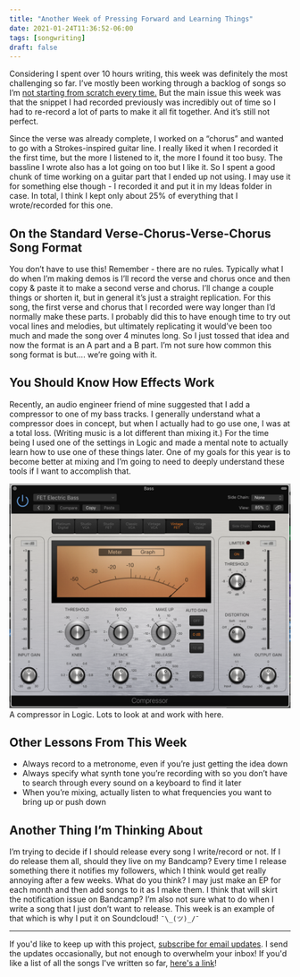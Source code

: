 ```yaml
---
title: "Another Week of Pressing Forward and Learning Things"
date: 2021-01-24T11:36:52-06:00
tags: [songwriting]
draft: false
---
```


Considering I spent over 10 hours writing, this week was definitely the most challenging so far. I’ve mostly been working through a backlog of songs so I’m [not starting from scratch every time.](http://localhost:1313/posts/take-something-off-the-shelf-and-dust-it-off/#removing-obstacles) But the main issue this week was that the snippet I had recorded previously was incredibly out of time so I had to re-record a lot of parts to make it all fit together. And it’s still not perfect.

<!--more-->

Since the verse was already complete, I worked on a “chorus” and wanted to go with a Strokes-inspired guitar line. I really liked it when I recorded it the first time, but the more I listened to it, the more I found it too busy. The bassline I wrote also has a lot going on too but I like it. So I spent a good chunk of time working on a guitar part that I ended up not using. I may use it for something else though - I recorded it and put it in my Ideas folder in case. In total, I think I kept only about 25% of everything that I wrote/recorded for this one.

## On the Standard Verse-Chorus-Verse-Chorus Song Format
You don’t have to use this! Remember - there are no rules. Typically what I do when I’m making demos is I’ll record the verse and chorus once and then copy & paste it to make a second verse and chorus. I’ll change a couple things or shorten it, but in general it’s just a straight replication. For this song, the first verse and chorus that I recorded were way longer than I’d normally make these parts. I probably did this to have enough time to try out vocal lines and melodies, but ultimately replicating it would’ve been too much and made the song over 4 minutes long. So I just tossed that idea and now the format is an A part and a B part. I’m not sure how common this song format is but.... we’re going with it.

## You Should Know How Effects Work
Recently, an audio engineer friend of mine suggested that I add a compressor to one of my bass tracks. I generally understand what a compressor does in concept, but when I actually had to go use one, I was at a total loss. (Writing music is a lot different than mixing it.) For the time being I used one of the settings in Logic and made a mental note to actually learn how to use one of these things later. One of my goals for this year is to become better at mixing and I’m going to need to deeply understand these tools if I want to accomplish that.

![Logic Compressor](https://github.com/adriennefranke/writingasongaweek/blob/main/assets/logic_compressor.jpg?raw=true)
A compressor in Logic. Lots to look at and work with here.

## Other Lessons From This Week
* Always record to a metronome, even if you’re just getting the idea down
* Always specify what synth tone you’re recording with so you don’t have to search through every sound on a keyboard to find it later
* When you’re mixing, actually listen to what frequencies you want to bring up or push down

## Another Thing I’m Thinking About
I’m trying to decide if I should release every song I write/record or not. If I do release them all, should they live on my Bandcamp? Every time I release something there it notifies my followers, which I think would get really annoying after a few weeks. What do you think? I may just make an EP for each month and then add songs to it as I make them. I think that will skirt the notification issue on Bandcamp? I’m also not sure what to do when I write a song that I just don’t want to release. This week is an example of that which is why I put it on Soundcloud! ` ¯\_(ツ)_/¯ `

* * *

If you'd like to keep up with this project, [subscribe for email updates](https://tinyletter.com/writingasongaweek). I send the updates occasionally, but not enough to overwhelm your inbox! If you'd like a list of all the songs I've written so far, [here's a link](https://writingasongaweek.com/posts/2021-epochs/)!